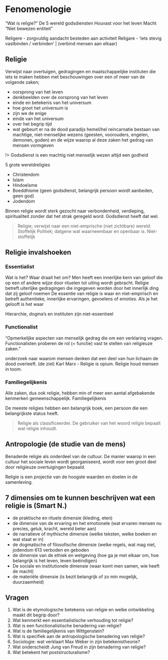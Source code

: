 # Fenomenologie

“Wat is religie?”
De 5 wereld godsdiensten
Houvast voor het leven
Macht
“Niet bewezen entiteit”

Religere - zorgvuldig aandacht besteden aan activiteit 
Religare - ‘iets stevig vastbinden / verbinden’ | (verbind mensen aan elkaar)

## Religie
Verwijst naar overtuigen, gedragingen en maatschappelijke instituten die iets te maken hebben met beschouwingen over een of meer van de volgende zaken;
- oorsprong van het leven
- denkbeelden over de oorsprong van het leven
- einde en betekenis van het universum
- hoe groot het universum is
- zijn we de enige
- einde van het universum
- over het begrip tijd
- wat gebeurt er na de dood
 paradijs
hemel/hel
reincarnatie
bestaan van machtige, niet-menselijke wezens (geesten, voorouders, engelen, demonen, goden)
en de wijze waarop al deze zaken het gedrag van mensen vormgeven 

!> Godsdienst is een machtig niet menselijk wezen altijd een godheid

5 grote wereldreligies
- Christendom
- Islam
- Hindoeïsme
- Boeddhisme (geen godsdienst, belangrijk persoon wordt aanbeden, geen god) 
- Jodendom

Binnen religie wordt sterk gezocht naar verbondenheid, verdieping, spiritualiteit zonder dat het strak geregeld word. Godsdienst heeft dat wel.

> Religie; verwijst naar een niet-emprische (niet zichtbare) wereld. Stoffelijk
> Politiek; datgene wat waarneembaar en openbaar is. Niet-stoffelijk

## Religie invalshoeken
### Essentialist
Wat is het? Waar draait het om?
Men heeft een innerlijke kern van geloof die op een of andere wijze door rituelen tot uiting wordt gebracht. 
Religie betreft uiterlijke gedragingen die ingegeven worden door het innerlijk ding dat zij geloof noemen
De essentie van religie is waar en niet-empirisch en betreft authentieke, innerlijke ervaringen, gevoelens of emoties. Als je het gelooft is het waar

Hierarchie, dogma’s en instituten zijn niet-essentieel


### Functionalist
“Opmerkelijke aspecten van menselijk gedrag die om een verklaring vragen. Functionalisten proberen de rol (= functie) vast te stellen van religieuze zaken.”

onderzoek naar waarom mensen denken dat een deel van hun lichaam de dood overleeft. (de ziel)
Karl Marx - Religie is opium. Religie houd mensen in toom. 

### Familiegelijkenis
Alle zaken, dus ook religie, hebben min of meer een aantal afgebakende kenmerken gemeenschappelijk. Familiegelijkenis

De meeste religies hebben een belangrijk boek, een persoon die een belangrijkste status heeft. 


> Religie als classificeerder. De gebruiker van het woord religie bepaalt wat religie inhoudt. 


## Antropologie (de studie van de mens) 
Benaderde religie als onderdeel van de cultuur. De manier waarop in een cultuur het sociale leven wordt georganiseerd, wordt voor een groot deel door religieuze overtuigingen bepaald.

Religie is een projectie van de hoogste waarden en doelen in de samenleving. 

## 7 dimensies om te kunnen beschrijven wat een religie is (Smart N.)
- de praktische en rituele dimensie (kleding, eten)
- de dimensie van de ervaring en het emotionele (wat ervaren mensen nu precies, geluk, kracht, wereld beter aan)
- de narratieve of mythische dimensie (welke teksten, welke boeken en wat staat er in)
- de dogmatische of filosofische dimensie (welke regels, wat mag niet, 
jodendom 613 verboden en geboden
- de dimensie van de ethiek en wetgeving (hoe ga je met elkaar om, hoe belangrijk is het leven, leven beëindigen)
- De sociale en institutionele dimensie (waar komt men samen, wie heeft de macht)
- de materiële dimensie (is bezit belangrijk of zo min mogelijk, duurzaamheid)




## Vragen
1. Wat is de etymologische betekenis van religie en welke ontwikkeling maakt dit begrip door?
2. Wat kenmerkt een essentialistische verhouding tot religie?
3. Wat is een functionalistische benadering van religie? 
4. Wat is de familiegelijkenis van Wittgenstein?
5. Wat is specifiek aan de antropologische benadering van religie?
6. Sociologie: wat verklaart Max Weber in zijn betekenistheorie?
7. Wat onderscheidt Jung van Freud in zijn benadering van religie?
8. Wat betekent het poststructuralisme?
